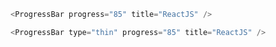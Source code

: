 ```js
<ProgressBar progress="85" title="ReactJS" />
```

```js
<ProgressBar type="thin" progress="85" title="ReactJS" />
```
